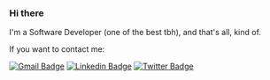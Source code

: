 ### Hi there

I'm a Software Developer (one of the best tbh), and that's all, kind of.

If you want to contact me:

[![Gmail Badge](https://img.shields.io/badge/-teodoro.josue@protonmail.ch-red?style=flat-square&logo=Gmail&logoColor=white&link=mailto:teodoro.josue@protonmail.ch)](mailto:teodoro.josue@protonmail.ch)
[![Linkedin Badge](https://img.shields.io/badge/-Linkedin-blue?style=flat-square&logo=Linkedin&logoColor=white&link=https://www.linkedin.com/in/josué-teodoro-moreira-5998ab1a2/)](https://www.linkedin.com/in/josué-teodoro-moreira-5998ab1a2/) 
[![Twitter Badge](https://img.shields.io/badge/-@J0sueTM-blue?style=flat-square&labelColor=blue&logo=twitter&logoColor=white&link=https://twitter.com/J0sueTM)](https://twitter.com/J0sueTM)
